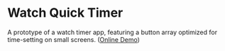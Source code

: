 # Watch Quick Timer

A prototype of a watch timer app, featuring a button array optimized for time-setting on small screens. ([Online Demo](https://pkucuipy.github.io/watch-quick-timer/))
